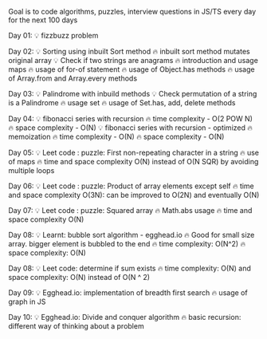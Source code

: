 Goal is to code algorithms, puzzles, interview questions in JS/TS every day for the next 100 days

Day 01: 💡 fizzbuzz problem

Day 02: 💡 Sorting using inbuilt Sort method
            🔥 inbuilt sort method mutates original array
        💡 Check if two strings are anagrams
            🔥 introduction and usage maps
            🔥 usage of for-of statement
            🔥 usage of Object.has methods
            🔥 usage of Array.from and Array.every methods

Day 03: 💡 Palindrome with inbuild methods
        💡 Check permutation of a string is a Palindrome
            🔥 usage set
            🔥 usage of Set.has, add, delete methods

Day 04: 💡 fibonacci series with recursion
            🔥 time complexity - O(2 POW N)
            🔥 space complexity - O(N)
        💡 fibonacci series with recursion - optimized
            🔥 memoization
            🔥 time complexity - O(N)
            🔥 space complexity - O(N)

Day 05: 💡 Leet code : puzzle: First non-repeating character in a string
            🔥 use of maps
            🔥 time and space complexity O(N) instead of O(N SQR) by avoiding multiple loops

Day 06: 💡 Leet code : puzzle: Product of array elements except self
            🔥 time and space complexity O(3N): can be improved to O(2N) and eventually O(N) 

Day 07: 💡 Leet code : puzzle: Squared array
            🔥 Math.abs usage
            🔥 time and space complexity O(N)

Day 08: 💡 Learnt: bubble sort algorithm - egghead.io
            🔥 Good for small size array. bigger element is bubbled to the end 
            🔥 time complexity: O(N^2)
            🔥 space complexity: O(N)

Day 08: 💡 Leet code: determine if sum exists
            🔥 time complexity: O(N) and space complexity: O(N) instead of O(N ^ 2)

Day 09: 💡 Egghead.io: implementation of breadth first search
            🔥 usage of graph in JS

Day 10: 💡 Egghead.io: Divide and conquer algorithm
            🔥 basic recursion: different way of thinking about a problem
